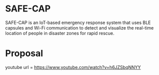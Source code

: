 # SAFE-CAP
SAFE-CAP is an IoT-based emergency response system that uses BLE capsules and Wi-Fi communication to detect and visualize the real-time location of people in disaster zones for rapid rescue.

# Proposal
youtube url = https://www.youtube.com/watch?v=h6JZSbqNNYY
